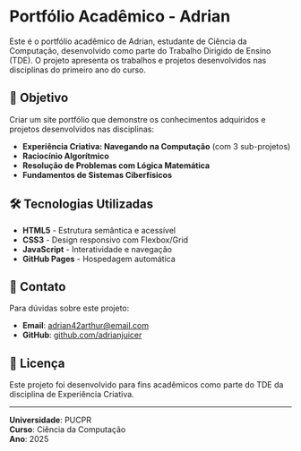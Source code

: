 # Portfólio Acadêmico - Adrian

Este é o portfólio acadêmico de Adrian, estudante de Ciência da Computação, desenvolvido como parte do Trabalho Dirigido de Ensino (TDE). O projeto apresenta os trabalhos e projetos desenvolvidos nas disciplinas do primeiro ano do curso.

## 🎯 Objetivo

Criar um site portfólio que demonstre os conhecimentos adquiridos e projetos desenvolvidos nas disciplinas:

- **Experiência Criativa: Navegando na Computação** (com 3 sub-projetos)
- **Raciocínio Algorítmico**
- **Resolução de Problemas com Lógica Matemática**
- **Fundamentos de Sistemas Ciberfísicos**

## 🛠️ Tecnologias Utilizadas

- **HTML5** - Estrutura semântica e acessível
- **CSS3** - Design responsivo com Flexbox/Grid
- **JavaScript** - Interatividade e navegação
- **GitHub Pages** - Hospedagem automática

## 📧 Contato

Para dúvidas sobre este projeto:
- **Email**: adrian42arthur@email.com
- **GitHub**: [github.com/adrianjuicer](https://github.com/adrianjuicer)

## 📄 Licença

Este projeto foi desenvolvido para fins acadêmicos como parte do TDE da disciplina de Experiência Criativa.

---

**Universidade**: PUCPR  
**Curso**: Ciência da Computação  
**Ano**: 2025 